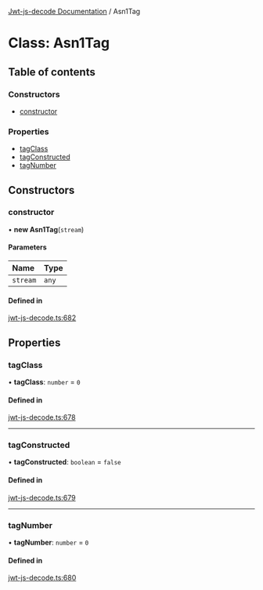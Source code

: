 [Jwt-js-decode Documentation](../README.md) / Asn1Tag

# Class: Asn1Tag

## Table of contents

### Constructors

- [constructor](Asn1Tag.md#constructor)

### Properties

- [tagClass](Asn1Tag.md#tagclass)
- [tagConstructed](Asn1Tag.md#tagconstructed)
- [tagNumber](Asn1Tag.md#tagnumber)

## Constructors

### constructor

• **new Asn1Tag**(`stream`)

#### Parameters

| Name | Type |
| :------ | :------ |
| `stream` | `any` |

#### Defined in

[jwt-js-decode.ts:682](https://github.com/tomitribe/jwt-js-decode/blob/ba2e9b8/src/jwt-js-decode.ts#L682)

## Properties

### tagClass

• **tagClass**: `number` = `0`

#### Defined in

[jwt-js-decode.ts:678](https://github.com/tomitribe/jwt-js-decode/blob/ba2e9b8/src/jwt-js-decode.ts#L678)

___

### tagConstructed

• **tagConstructed**: `boolean` = `false`

#### Defined in

[jwt-js-decode.ts:679](https://github.com/tomitribe/jwt-js-decode/blob/ba2e9b8/src/jwt-js-decode.ts#L679)

___

### tagNumber

• **tagNumber**: `number` = `0`

#### Defined in

[jwt-js-decode.ts:680](https://github.com/tomitribe/jwt-js-decode/blob/ba2e9b8/src/jwt-js-decode.ts#L680)
